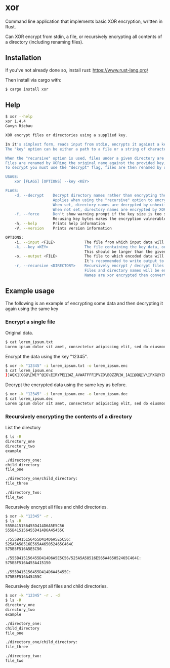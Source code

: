 # xor

Command line application that implements basic XOR encryption, written in Rust.

Can XOR encrypt from stdin, a file, or recursively encrypting all contents of a directory (including renaming files).

## Installation

If you've not already done so, install rust:
https://www.rust-lang.org/

Then install via cargo with:
```bash
$ cargo install xor
```

## Help
```bash
$ xor --help
xor 1.4.4
Gavyn Riebau

XOR encrypt files or directories using a supplied key.

In it's simplest form, reads input from stdin, encrypts it against a key and writes the result to stdout.
The "key" option can be either a path to a file or a string of characters.

When the "recursive" option is used, files under a given directory are recursively encrypted.
Files are renamed by XORing the original name against the provided key, then hexifying the result.
To decrypt you must use the "decrypt" flag, files are then renamed by unhexifying then XORing.

USAGE:
    xor [FLAGS] [OPTIONS] --key <KEY>

FLAGS:
    -d, --decrypt    Decrypt directory names rather than encrypting them.
                     Applies when using the "recursive" option to encrypt a directory.
                     When set, directory names are decrypted by unhexifying then XORing.
                     When not set, directory names are encrypted by XORing then hexifying.
    -f, --force      Don't show warning prompt if the key size is too small and key bytes will have to be re-used.
                     Re-using key bytes makes the encryption vulnerable to being decrypted.
    -h, --help       Prints help information
    -V, --version    Prints version information

OPTIONS:
    -i, --input <FILE>             The file from which input data will be read, if omitted, and the "recursive" option isn't used, input will be read from stdin.
    -k, --key <KEY>                The file containing the key data, or a provided string, against which input will be XOR'd.
                                   This should be larger than the given input data or will need to be repeated to encode the input data.
    -o, --output <FILE>            The file to which encoded data will be written, if omitted output will be written to stdout.
                                   It's recommended to write output to a file for cases where the encoded data contains non-unicode characters which would otherwise not be printed to the console.
    -r, --recursive <DIRECTORY>    Recursively encrypt / decrypt files and subfolders starting at the given directory.
                                   Files and directory names will be encrypted / decrypted according to the "mode" argument.
                                   Names are xor encrypted then converted to a hex string.
```

## Example usage
The following is an example of encrypting some data and then decrypting it again using the same key

### Encrypt a single file

Original data.
```bash
$ cat lorem_ipsum.txt
Lorem ipsum dolor sit amet, consectetur adipiscing elit, sed do eiusmod tempor incididunt ut labore et dolore magna aliqua. Ut enim ad minim veniam, quis nostrud exercitation ullamco laboris nisi ut aliquip ex ea commodo consequat. Duis aute irure dolor in reprehenderit in voluptate velit esse cillum dolore eu fugiat nulla pariatur. Excepteur sint occaecat cupidatat non proident, sunt in culpa qui officia deserunt mollit anim id est laborum.
```

Encrypt the data using the key "12345".
```bash
$ xor -k "12345" -i lorem_ipsum.txt -o lorem_ipsum.enc
$ cat lorem_ipsum.enc
}]AQX[CG@\W[Y^@G\ERYPEWZ_AVWATFFFPVZD\BQZZRW_]A@QQV\PXG@YZUGQXA]A\_QZP\UG]@DFXTS]AQTFPZ]]AQ\STZTS_]DDS`EVZ\\RP\[]]XDVZ\P_DD[@[^AGF@UVLPCQZ@TE[\ZD^_UXR]XTS]A]F\ZG\GGT][BA\AVLTSWZ\_\PZQ\ZFTCFUAwA\BRAATZF@CWPZ]]A\_AQECW[Q[UWA]A[]C^^FDAPFVCT^Z@TA@QR[_X@\W[Y^@VPDUARXSG[D^_UASA]TEGAtJPQEEWFFB[]@^QPUPRSGVDBZPTESG[^\DG^[WQ[EG@_F][QFXEPBA\]UR\R[RQTAVF@_FYZ]^Z@P\ZYXVQFE_UW^@FY;
```

Decrypt the encrypted data using the same key as before.
```bash
$ xor -k "12345" -i lorem_ipsum.enc -o lorem_ipsum.dec
$ cat lorem_ipsum.dec
Lorem ipsum dolor sit amet, consectetur adipiscing elit, sed do eiusmod tempor incididunt ut labore et dolore magna aliqua. Ut enim ad minim veniam, quis nostrud exercitation ullamco laboris nisi ut aliquip ex ea commodo consequat. Duis aute irure dolor in reprehenderit in voluptate velit esse cillum dolore eu fugiat nulla pariatur. Excepteur sint occaecat cupidatat non proident, sunt in culpa qui officia deserunt mollit anim id est laborum.
```

### Recursively encrypting the contents of a directory

List the directory
```bash
$ ls -R
directory_one
directory_two
example

./directory_one:
child_directory
file_one

./directory_one/child_directory:
file_three

./directory_two:
file_two
```

Recursively encrypt all files and child directories.
```bash
$ xor -k "12345" -r .
$ ls -R
555B415156455D414D6A5E5C56
555B415156455D414D6A45455C

./555B415156455D414D6A5E5C56:
525A5A58516E565A465052465C464C
575B5F516A5E5C56

./555B415156455D414D6A5E5C56/525A5A58516E565A465052465C464C:
575B5F516A455A415150

./555B415156455D414D6A45455C:
575B5F516A45455C
```

Recursively decrypt all files and child directories.
```bash
$ xor -k "12345" -r . -d
$ ls -R
directory_one
directory_two
example

./directory_one:
child_directory
file_one

./directory_one/child_directory:
file_three

./directory_two:
file_two
```
